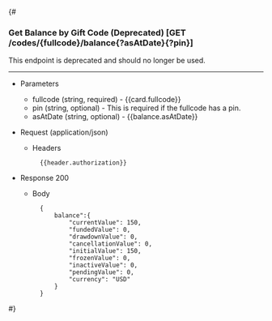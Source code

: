 {#
### Get Balance by Gift Code (Deprecated) [GET /codes/{fullcode}/balance{?asAtDate}{?pin}]
This endpoint is deprecated and should no longer be used. 

---
+ Parameters
    + fullcode (string, required) - {{card.fullcode}}
    + pin (string, optional) - This is required if the fullcode has a pin.
    + asAtDate (string, optional) - {{balance.asAtDate}}

+ Request (application/json)
    + Headers
    
            {{header.authorization}}
    
+ Response 200
    + Body

            {
                balance":{
                    "currentValue": 150,
                    "fundedValue": 0,
                    "drawdownValue": 0,
                    "cancellationValue": 0,
                    "initialValue": 150,
                    "frozenValue": 0,
                    "inactiveValue": 0,
                    "pendingValue": 0,
                    "currency": "USD"
                }
            }
#}